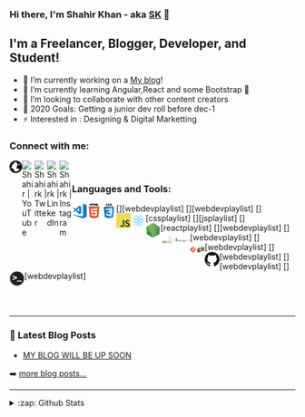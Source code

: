 ### Hi there, I'm Shahir Khan - aka [SK][website] 👋

## I'm a Freelancer, Blogger, Developer, and Student!

- 🔭 I’m currently working on a [My blog][website]!
- 🌱 I’m currently learning Angular,React and some Bootstrap 🤣
- 👯 I’m looking to collaborate with other content creators
- 🥅 2020 Goals: Getting a junior dev roll before dec-1
- ⚡ Interested in : Designing & Digital Marketting

### Connect with me:

[<img align="left" alt="https://linktr.ee/shahirk" width="22px" src="https://raw.githubusercontent.com/iconic/open-iconic/master/svg/globe.svg" />][website]
[<img align="left" alt="Shahir | YouTube" width="22px" src="https://cdn.jsdelivr.net/npm/simple-icons@v3/icons/youtube.svg" />][youtube]
[<img align="left" alt="Shahirk | Twitter" width="22px" src="https://cdn.jsdelivr.net/npm/simple-icons@v3/icons/twitter.svg" />][twitter]
[<img align="left" alt="Shahirk | LinkedIn" width="22px" src="https://cdn.jsdelivr.net/npm/simple-icons@v3/icons/linkedin.svg" />][linkedin]
[<img align="left" alt="Shahirk | Instagram" width="22px" src="https://cdn.jsdelivr.net/npm/simple-icons@v3/icons/instagram.svg" />][instagram]

<br />

### Languages and Tools:

[<img align="left" alt="Visual Studio Code" width="26px" src="https://raw.githubusercontent.com/github/explore/80688e429a7d4ef2fca1e82350fe8e3517d3494d/topics/visual-studio-code/visual-studio-code.png" />][webdevplaylist]
[<img align="left" alt="HTML5" width="26px" src="https://raw.githubusercontent.com/github/explore/80688e429a7d4ef2fca1e82350fe8e3517d3494d/topics/html/html.png" />][webdevplaylist]
[<img align="left" alt="CSS3" width="26px" src="https://raw.githubusercontent.com/github/explore/80688e429a7d4ef2fca1e82350fe8e3517d3494d/topics/css/css.png" />][cssplaylist]
[<img align="left" alt="JavaScript" width="26px" src="https://raw.githubusercontent.com/github/explore/80688e429a7d4ef2fca1e82350fe8e3517d3494d/topics/javascript/javascript.png" />][jsplaylist]
[<img align="left" alt="React" width="26px" src="https://raw.githubusercontent.com/github/explore/80688e429a7d4ef2fca1e82350fe8e3517d3494d/topics/react/react.png" />][reactplaylist]
[<img align="left" alt="Node.js" width="26px" src="https://raw.githubusercontent.com/github/explore/80688e429a7d4ef2fca1e82350fe8e3517d3494d/topics/nodejs/nodejs.png" />][webdevplaylist]
[<img align="left" alt="MySQL" width="26px" src="https://raw.githubusercontent.com/github/explore/80688e429a7d4ef2fca1e82350fe8e3517d3494d/topics/mysql/mysql.png" />][webdevplaylist]
[<img align="left" alt="MongoDB" width="26px" src="https://raw.githubusercontent.com/github/explore/80688e429a7d4ef2fca1e82350fe8e3517d3494d/topics/mongodb/mongodb.png" />][webdevplaylist]
[<img align="left" alt="Git" width="26px" src="https://raw.githubusercontent.com/github/explore/80688e429a7d4ef2fca1e82350fe8e3517d3494d/topics/git/git.png" />][webdevplaylist]
[<img align="left" alt="GitHub" width="26px" src="https://raw.githubusercontent.com/github/explore/78df643247d429f6cc873026c0622819ad797942/topics/github/github.png" />][webdevplaylist]
[<img align="left" alt="Terminal" width="26px" src="https://raw.githubusercontent.com/github/explore/80688e429a7d4ef2fca1e82350fe8e3517d3494d/topics/terminal/terminal.png" />][webdevplaylist]

<br />
<br />

---


### 📕 Latest Blog Posts

<!-- BLOG-POST-LIST:START -->
- [MY BLOG WILL BE UP SOON](https://linktr.ee/shahirk)
<!-- BLOG-POST-LIST:END -->

➡️ [more blog posts...](https://linktr.ee/shahirk)

---

<details>
  <summary>:zap: Github Stats</summary>

  <img align="left" alt="SHAHEERK48's Github Stats" src="https://github-readme-stats.shaheerk48.vercel.app/api?username=shaheerk48&show_icons=true&hide_border=true" />

</details>

[website]: https://linktr.ee/shahirk
[twitter]: https://twitter.com/shaheer06175431
[youtube]: https://www.youtube.com/channel/UCZRSLRiYX0hQRrIRfwU2sDg
[instagram]: https://instagram.com/codingcage
[linkedin]: https://www.linkedin.com/in/shaheer-khan-02907315a
